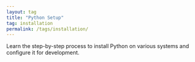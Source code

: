 ```yaml
---
layout: tag
title: "Python Setup"
tag: installation
permalink: /tags/installation/
---
```

Learn the step-by-step process to install Python on various systems and configure it for development.

